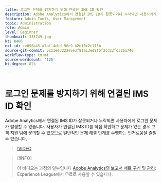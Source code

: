 ```yaml
---
title: 로그인 문제를 방지하기 위해 연결된 IMS ID 확인
description: Adobe Analytics에서 연결된 IMS ID가 잘못되거나 누락되면 사용자에게 로그인 문제가 발생할 수 있습니다. 사용자가 연결된 IMS ID를 직접 확인하고 문제가 있는 경우 고객 지원 팀에 문의할 수 있으므로 일반적인 문제 해결 단계를 수행하는 번거로움을 줄일 수 있습니다.
feature: Admin Tools, User Management
topic: Administration
role: Admin
level: Beginner
thumbnail: 335749.jpg
kt: 8466
exl-id: ce096b45-a7bf-4ebd-96e9-b2e10c2c175b
source-git-commit: 5c11ee3222e5e3f81a13ed8fbf2cd22fc32b1740
workflow-type: tm+mt
source-wordcount: '125'
ht-degree: 82%

---
```


# 로그인 문제를 방지하기 위해 연결된 IMS ID 확인

Adobe Analytics에서 연결된 IMS ID가 잘못되거나 누락되면 사용자에게 로그인 문제가 발생할 수 있습니다. 사용자가 연결된 IMS ID를 직접 확인하고 문제가 있는 경우 고객 지원 팀에 문의할 수 있으므로 일반적인 문제 해결 단계를 수행하는 번거로움을 줄일 수 있습니다.

>[!VIDEO](https://video.tv.adobe.com/v/335749/?quality=12&learn=on)

>[!INFO]
>
> 이 비디오는 과정의 일부입니다 [Adobe Analytics의 보고서 세트 구성 및 관리](https://experienceleague.adobe.com/?recommended=Analytics-A-1-2021.1.administration): Experience League에서 무료로 사용할 수 있습니다.